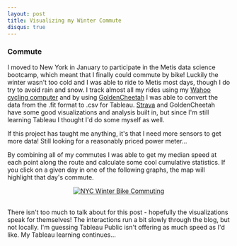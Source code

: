 ```yaml
---
layout: post
title: Visualizing my Winter Commute
disqus: true
---
```


### Commute
I moved to New York in January to participate in the Metis data science bootcamp, which meant that I finally could commute by bike! Luckily the winter wasn't too cold and I was able to ride to Metis most days, though I do try to avoid rain and snow. I track almost all my rides using my [Wahoo cycling computer](https://www.wahoofitness.com/devices/bike-computers/gps-elemnt-bolt) and by using [GoldenCheetah](https://www.goldencheetah.org/) I was able to convert the data from the .fit format to .csv for Tableau. [Strava](https://www.strava.com/dashboard) and GoldenCheetah have some good visualizations and analysis built in, but since I'm still learning Tableau I thought I'd do some myself as well.

If this project has taught me anything, it's that I need more sensors to get more data! Still looking for a reasonably priced power meter...

By combining all of my commutes I was able to get my median speed at each point along the route and calculate some cool cumulative statistics. If you click on a given day in one of the following graphs, the map will highlight that day's commute.

 <div>
  	<center>
	<div class='tableauPlaceholder' id='viz1523896653229' style='position: relative'>
		<noscript>
			<a href='#'>
				<img alt='  NYC Winter Bike Commuting ' src='https:&#47;&#47;public.tableau.com&#47;static&#47;images&#47;NY&#47;NYC_Rides&#47;DashBoard&#47;1_rss.png' style='border: none' />
			</a>
		</noscript>
		<object class='tableauViz'  style='display:none;'>
			<param name='host_url' value='https%3A%2F%2Fpublic.tableau.com%2F' /> 
			<param name='embed_code_version' value='3' /> <param name='site_root' value='' />
			<param name='name' value='NYC_Rides&#47;DashBoard' /><param name='tabs' value='no' />
			<param name='toolbar' value='yes' />
			<param name='static_image' value='https:&#47;&#47;public.tableau.com&#47;static&#47;images&#47;NY&#47;NYC_Rides&#47;DashBoard&#47;1.png' /> 
			<param name='animate_transition' value='yes' />
			<param name='display_static_image' value='yes' />
			<param name='display_spinner' value='yes' />
			<param name='display_overlay' value='yes' />
			<param name='display_count' value='yes' />
			<param name='filter' value='publish=yes' />
		</object>
	</div>                
	<script type='text/javascript'>                    
			var divElement = document.getElementById('viz1523896653229');                    
			var vizElement = divElement.getElementsByTagName('object')[0];                    
			vizElement.style.width='650px';
			vizElement.style.height='2027px';                   
			var scriptElement = document.createElement('script');                    
			scriptElement.src = 'https://public.tableau.com/javascripts/api/viz_v1.js';                    
			vizElement.parentNode.insertBefore(scriptElement, vizElement);                
	</script>
	</center>
 </div>
<div><br></div>

There isn't too much to talk about for this post - hopefully the visualizations speak for themselves! The interactions run a bit slowly through the blog, but not locally. I'm guessing Tableau Public isn't offering as much speed as I'd like. My Tableau learning continues...
